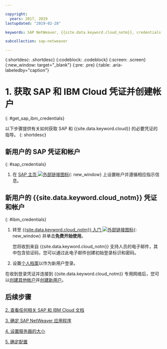 ```yaml
---

copyright:
  years: 2017, 2019
lastupdated: "2019-02-28"

keywords: SAP NetWeaver, {{site.data.keyword.cloud_notm}}, credentials, SAP Certified

subcollection: sap-netweaver

---
```


{:shortdesc: .shortdesc}
{:codeblock: .codeblock}
{:screen: .screen}
{:new_window: target="_blank"}
{:pre: .pre}
{:table: .aria-labeledby="caption"}


# 1. 获取 SAP 和 IBM Cloud 凭证并创建帐户
{: #get_sap_ibm_credentials}

以下步骤提供有关如何获取 SAP 和 {{site.data.keyword.cloud}} 的必要凭证的指导。
{: shortdesc}

## 新用户的 SAP 凭证和帐户
{: #sap_credentials}

1. 在 [SAP 主页 ![外部链接图标](../../icons/launch-glyph.svg "外部链接图标")](https://www.sap.com/){: new_window} 上设置帐户并遵循相应指示信息。

## 新用户的 {{site.data.keyword.cloud_notm}} 凭证和帐户
{: #ibm_credentials}

1. 转至 [{{site.data.keyword.cloud_notm}} 入门 ![外部链接图标](../../icons/launch-glyph.svg "外部链接图标")](https://www.ibm.com/cloud/get-started){: new_window} 并单击**免费开始使用**。

   您将收到来自 {{site.data.keyword.cloud_notm}} 支持人员的电子邮件，其中包含验证码，您可以通过此电子邮件创建初始登录标识和密码。

2. 设置[个人档案](/docs/account?topic=account-usersettings#profile-photo)以作为新用户登录。

在收到登录凭证并连接到 {{site.data.keyword.cloud_notm}} 专用网络后，您可以[创建其他帐户](/docs/customer-portal?topic=customer-portal-getting-started#getting-started)并[创建新用户](/docs/customer-portal?topic=customer-portal-getting-started#users-permissions)。

## 后续步骤

  [2. 查看任何相关 SAP 和 IBM Cloud 文档](/docs/infrastructure/sap-netweaver?topic=sap-netweaver-review_doc#review_doc)

  [3. 确定 SAP NetWeaver 应用程序](/docs/infrastructure/sap-netweaver?topic=sap-netweaver-3-determining-your-sap-netweaver-applications#3-determining-your-sap-netweaver-applications)

  [4. 设置服务器的大小](/docs/infrastructure/sap-netweaver?topic=sap-netweaver-size_the_server#size_the_server)

  [5. 确定配置](/docs/infrastructure/sap-netweaver?topic=sap-netweaver-determine_configuration#determine_configuration)
